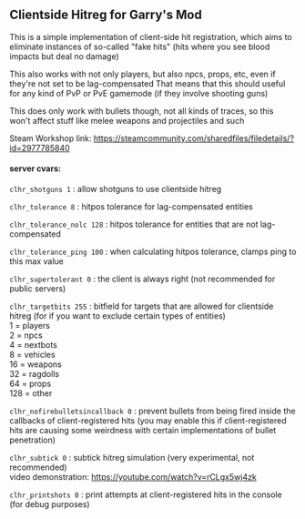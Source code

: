 ## Clientside Hitreg for Garry's Mod

This is a simple implementation of client-side hit registration, which aims to eliminate instances of so-called "fake hits" (hits where you see blood impacts but deal no damage)

This also works with not only players, but also npcs, props, etc, even if they're not set to be lag-compensated
That means that this should useful for any kind of PvP or PvE gamemode (if they involve shooting guns)

This does only work with bullets though, not all kinds of traces, so this won't affect stuff like melee weapons and projectiles and such

Steam Workshop link: https://steamcommunity.com/sharedfiles/filedetails/?id=2977785840

#### server cvars:
`clhr_shotguns 1` : allow shotguns to use clientside hitreg

`clhr_tolerance 8` : hitpos tolerance for lag-compensated entities

`clhr_tolerance_nolc 128` : hitpos tolerance for entities that are not lag-compensated

`clhr_tolerance_ping 100` : when calculating hitpos tolerance, clamps ping to this max value

`clhr_supertolerant 0` : the client is always right (not recommended for public servers)

`clhr_targetbits 255` : bitfield for targets that are allowed for clientside hitreg (for if you want to exclude certain types of entities)\
1 = players\
2 = npcs\
4 = nextbots\
8 = vehicles\
16 = weapons\
32 = ragdolls\
64 = props\
128 = other

`clhr_nofirebulletsincallback 0` : prevent bullets from being fired inside the callbacks of client-registered hits
(you may enable this if client-registered hits are causing some weirdness with certain implementations of bullet penetration)

`clhr_subtick 0` : subtick hitreg simulation (very experimental, not recommended)\
video demonstration: https://youtube.com/watch?v=rCLgx5wj4zk

`clhr_printshots 0` : print attempts at client-registered hits in the console (for debug purposes)
